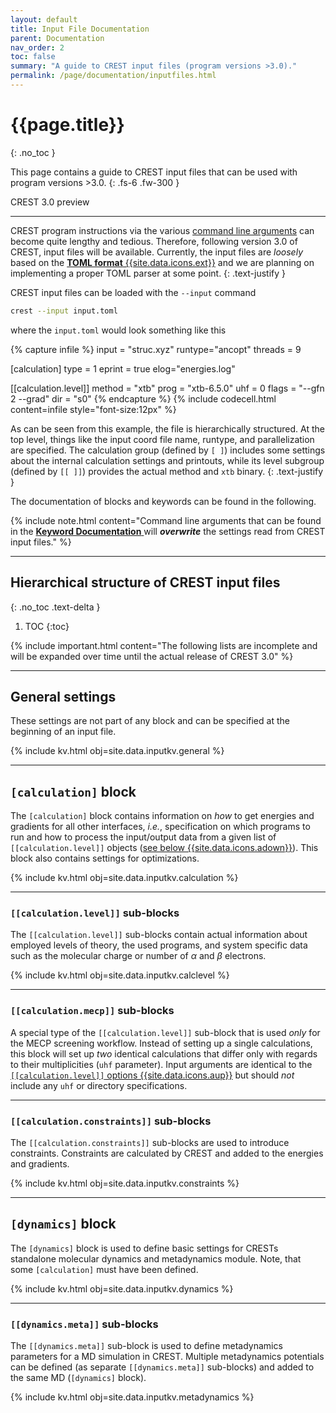```yaml
---
layout: default
title: Input File Documentation
parent: Documentation
nav_order: 2
toc: false
summary: "A guide to CREST input files (program versions >3.0)."
permalink: /page/documentation/inputfiles.html
---
```


# {{page.title}}
{: .no_toc }

This page contains a guide to CREST input files that can be used with program versions >3.0.
{: .fs-6 .fw-300 }

<div class="label label-green">CREST 3.0 preview</div>

---

CREST program instructions via the various [command line arguments](./documentation.html) can become quite lengthy and tedious.
Therefore, following version 3.0 of CREST, input files will be available.
Currently, the input files are *loosely* based on the [**TOML format** {{site.data.icons.ext}}](https://toml.io/en/ "https://toml.io") and we are planning on implementing a proper TOML parser at some point.
{: .text-justify }

CREST input files can be loaded with the `--input` command
```bash
crest --input input.toml
```
where the `input.toml` would look something like this

{% capture infile %}
input = "struc.xyz"
runtype="ancopt"
threads = 9

[calculation]
type = 1 
eprint = true
elog="energies.log"

[[calculation.level]]
method = "xtb"
prog = "xtb-6.5.0"
uhf = 0
flags = "--gfn 2 --grad"
dir = "s0"
{% endcapture %}
{% include codecell.html content=infile style="font-size:12px" %}

As can be seen from this example, the file is hierarchically structured.
At the top level, things like the input coord file name, runtype, and parallelization are specified.
The calculation group (defined by `[ ]`) includes some settings about the internal calculation
 settings and printouts, while its level subgroup (defined by `[[ ]]`) provides the actual method and `xtb` binary.
{: .text-justify }

The documentation of blocks and keywords can be found in the following.

{% include note.html content="Command line arguments that can be found in the [**Keyword Documentation** <i class='fa-solid fa-book'></i>](./keywords.html) will ***overwrite*** the     settings read from CREST input files." %}

---

## Hierarchical structure of CREST input files
{: .no_toc .text-delta }

1. TOC
{:toc}


{% include important.html content="The following lists are incomplete and will be expanded over time until the actual release of CREST 3.0" %}

---

## General settings
These settings are not part of any block and can be specified at the beginning of an input file.

{% include kv.html obj=site.data.inputkv.general %}

---
## `[calculation]` block
The `[calculation]` block contains information on *how* to get energies and gradients for all 
other interfaces, *i.e.*, specification on which programs to run and how to process the 
input/output data from a given list of `[[calculation.level]]` objects ([see below {{site.data.icons.adown}}](#calculationlevel-sub-blocks)).
This block also contains settings for optimizations.

{% include kv.html obj=site.data.inputkv.calculation %}

---
### `[[calculation.level]]` sub-blocks
The `[[calculation.level]]` sub-blocks contain actual information about employed levels of theory,
the used programs, and system specific data such as the molecular charge or number of *α* and *β* electrons.

{% include kv.html obj=site.data.inputkv.calclevel %}


---
### `[[calculation.mecp]]` sub-blocks
A special type of the `[[calculation.level]]` sub-block that is used *only* for the MECP screening workflow.
Instead of setting up a single calculations, this block will set up *two* identical calculations that differ only with regards to their multiplicities (`uhf` parameter).
Input arguments are identical to the [`[[calculation.level]]` options {{site.data.icons.aup}}](#calculationlevel-sub-blocks) but should *not* include any `uhf` or directory specifications.

---
### `[[calculation.constraints]]` sub-blocks
The `[[calculation.constraints]]` sub-blocks are used to introduce constraints.
Constraints are calculated by CREST and added to the energies and gradients.

{% include kv.html obj=site.data.inputkv.constraints %} 


---
## `[dynamics]` block
The `[dynamics]` block is used to define basic settings for CRESTs standalone molecular dynamics 
and metadynamics module. Note, that some `[calculation]` must have been defined.

{% include kv.html obj=site.data.inputkv.dynamics %}

---
### `[[dynamics.meta]]` sub-blocks
The `[[dynamics.meta]]` sub-block is used to define metadynamics parameters for a MD simulation in CREST. Multiple metadynamics potentials can be defined (as separate `[[dynamics.meta]]` sub-blocks) and added to the same MD (`[dynamics]` block).

{% include kv.html obj=site.data.inputkv.metadynamics %}
